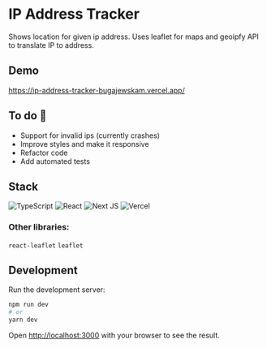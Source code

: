 # IP Address Tracker
Shows location for given ip address. Uses leaflet for maps and geoipfy API to translate IP to address. 

## Demo
https://ip-address-tracker-bugajewskam.vercel.app/

## To do 🤣
* Support for invalid ips (currently crashes)
* Improve styles and make it responsive
* Refactor code
* Add automated tests

## Stack

![TypeScript](https://img.shields.io/badge/typescript-%23007ACC.svg?style=for-the-badge&logo=typescript&logoColor=white)
![React](https://img.shields.io/badge/react-%2320232a.svg?style=for-the-badge&logo=react&logoColor=%2361DAFB)
![Next JS](https://img.shields.io/badge/Next-black?style=for-the-badge&logo=next.js&logoColor=white)
![Vercel](https://img.shields.io/badge/vercel-%23000000.svg?style=for-the-badge&logo=vercel&logoColor=white)

### Other libraries:
`react-leaflet`
`leaflet`

## Development

Run the development server:

```bash
npm run dev
# or
yarn dev
```

Open [http://localhost:3000](http://localhost:3000) with your browser to see the result.
